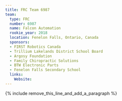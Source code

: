 ```yaml
---
title: FRC Team 6987
team:
  type: FRC
  number: 6987
  name: Falcon Automation
  rookie_year: 2018
  location: Fenelon Falls, Ontario, Canada
  sponsors:
  - FIRST Robotics Canada
  - Trillium Lakelands District School Board
  - Argosy Foundation
  - Family Chiropractic Solutions
  - BTW Electronic Parts
  - Fenelon Falls Secondary School
  links:
    Website:
---
```


{% include remove_this_line_and_add_a_paragraph %}